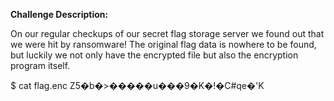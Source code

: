 **Challenge Description:**

On our regular checkups of our secret flag storage server we found out that we were hit by ransomware! The original flag data is nowhere to be found, but luckily we not only have the encrypted file but also the encryption program itself.


$ cat flag.enc 
Z5�b�>�����u���9�K�!�C#qe�'K  
